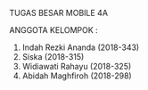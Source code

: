 TUGAS BESAR MOBILE 4A

ANGGOTA KELOMPOK :
1.	Indah Rezki Ananda (2018-343)
2.	Siska (2018-315)
3.	Widiawati Rahayu (2018-325)
4.	Abidah Maghfiroh (2018-298)

